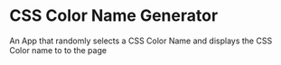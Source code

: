 # CSS Color Name Generator
An App that randomly selects a CSS Color Name and displays the CSS Color name to to the page
